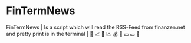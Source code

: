 # FinTermNews
FinTermNews | Is a script which will read the RSS-Feed from finanzen.net and pretty print is in the terminal | 🚀 📈  💸  🗠  💰  🤑  💵  💶  📰
